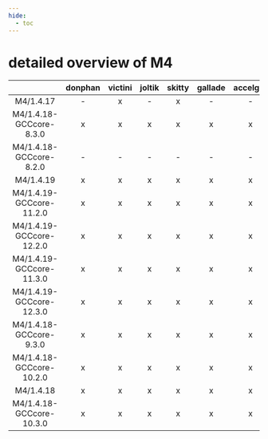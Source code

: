 ```yaml
---
hide:
  - toc
---
```


detailed overview of M4
=======================

| |donphan|victini|joltik|skitty|gallade|accelgor|swalot|doduo|
| :---: | :---: | :---: | :---: | :---: | :---: | :---: | :---: | :---: |
|M4/1.4.17|-|x|-|x|-|-|x|-|
|M4/1.4.18-GCCcore-8.3.0|x|x|x|x|x|x|x|x|
|M4/1.4.18-GCCcore-8.2.0|-|-|-|-|-|-|x|x|
|M4/1.4.19|x|x|x|x|x|x|x|x|
|M4/1.4.19-GCCcore-11.2.0|x|x|x|x|x|x|x|x|
|M4/1.4.19-GCCcore-12.2.0|x|x|x|x|x|x|x|x|
|M4/1.4.19-GCCcore-11.3.0|x|x|x|x|x|x|x|x|
|M4/1.4.19-GCCcore-12.3.0|x|x|x|x|x|x|x|x|
|M4/1.4.18-GCCcore-9.3.0|x|x|x|x|x|x|x|x|
|M4/1.4.18-GCCcore-10.2.0|x|x|x|x|x|x|x|x|
|M4/1.4.18|x|x|x|x|x|x|x|x|
|M4/1.4.18-GCCcore-10.3.0|x|x|x|x|x|x|x|x|
